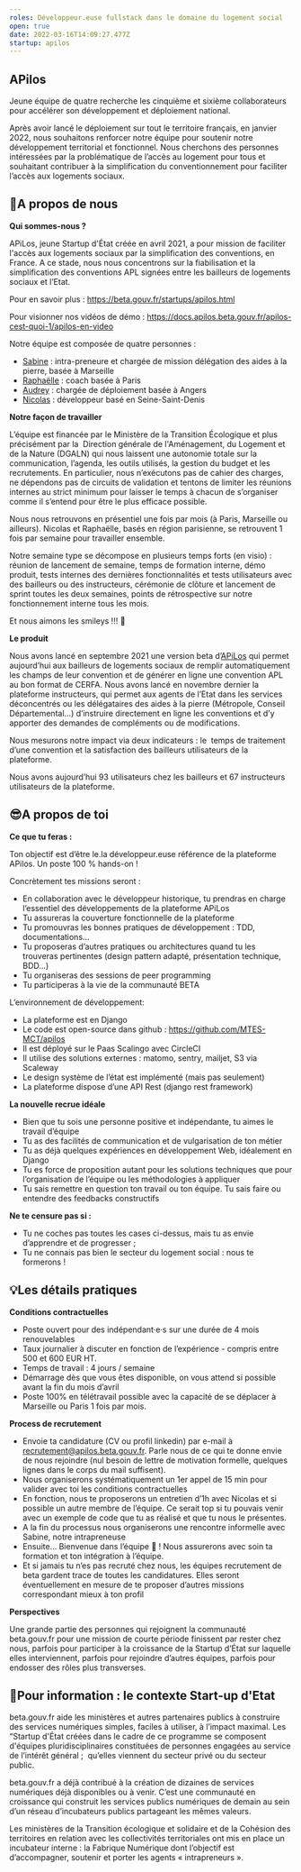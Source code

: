 ```yaml
---
roles: Développeur.euse fullstack dans le domaine du logement social
open: true
date: 2022-03-16T14:09:27.477Z
startup: apilos
---
```

## APilos

Jeune équipe de quatre recherche les cinquième et sixième collaborateurs pour accélérer son développement et déploiement national.

Après avoir lancé le déploiement sur tout le territoire français, en janvier 2022, nous souhaitons renforcer notre équipe pour soutenir notre développement territorial et fonctionnel. Nous cherchons des personnes intéressées par la problématique de l’accès au logement pour tous et souhaitant contribuer à la simplification du conventionnement pour faciliter l’accès aux logements sociaux.



## **👫A propos de nous**

**Qui sommes-nous ?**

APiLos, jeune Startup d'État créée en avril 2021, a pour mission de faciliter l'accès aux logements sociaux par la simplification des conventions, en France. A ce stade, nous nous concentrons sur la fiabilisation et la simplification des conventions APL signées entre les bailleurs de logements sociaux et l’Etat.

Pour en savoir plus : <https://beta.gouv.fr/startups/apilos.html>

Pour visionner nos vidéos de démo : <https://docs.apilos.beta.gouv.fr/apilos-cest-quoi-1/apilos-en-video> 

Notre équipe est composée de quatre personnes :

* [Sabine](https://www.linkedin.com/in/sabine-marini-b6747756?originalSubdomain=fr) : intra-preneure et chargée de mission délégation des aides à la pierre, basée à Marseille
* [Raphaëlle](https://www.linkedin.com/in/rapha%C3%ABlle-neyton-93ab4037/) : coach basée à Paris
* [Audrey](https://www.linkedin.com/in/audrey-houssais/) : chargée de déploiement basée à Angers
* [Nicolas](https://www.linkedin.com/in/nicolas-oudard-9534075/) : développeur basé en Seine-Saint-Denis 



**Notre façon de travailler** 

L’équipe est financée par le Ministère de la Transition Écologique et plus précisément par la  Direction générale de l'Aménagement, du Logement et de la Nature (DGALN) qui nous laissent une autonomie totale sur la communication, l’agenda, les outils utilisés, la gestion du budget et les recrutements. En particulier, nous n’exécutons pas de cahier des charges, ne dépendons pas de circuits de validation et tentons de limiter les réunions internes au strict minimum pour laisser le temps à chacun de s’organiser comme il s’entend pour être le plus efficace possible. 

Nous nous retrouvons en présentiel une fois par mois (à Paris, Marseille ou ailleurs). Nicolas et Raphaëlle, basés en région parisienne, se retrouvent 1 fois par semaine pour travailler ensemble. 

Notre semaine type se décompose en plusieurs temps forts (en visio) : réunion de lancement de semaine, temps de formation interne, démo produit, tests internes des dernières fonctionnalités et tests utilisateurs avec des bailleurs ou des instructeurs, cérémonie de clôture et lancement de sprint toutes les deux semaines, points de rétrospective sur notre fonctionnement interne tous les mois. 

Et nous aimons les smileys !!! 🤪



**Le produit**

Nous avons lancé en septembre 2021 une version beta d’[APiLos](https://apilos.beta.gouv.fr/) qui permet aujourd’hui aux bailleurs de logements sociaux de remplir automatiquement les champs de leur convention et de générer en ligne une convention APL au bon format de CERFA. Nous avons lancé en novembre dernier la plateforme instructeurs, qui permet aux agents de l’Etat dans les services déconcentrés ou les délégataires des aides à la pierre (Métropole, Conseil Départemental…) d’instruire directement en ligne les conventions et d’y apporter des demandes de compléments ou de modifications. 

Nous mesurons notre impact via deux indicateurs : le  temps de traitement d’une convention et la satisfaction des bailleurs utilisateurs de la plateforme. 

Nous avons aujourd’hui 93 utilisateurs chez les bailleurs et 67 instructeurs utilisateurs de la plateforme.



## **😎A propos de toi**

**Ce que tu feras :**

Ton objectif est d’être le.la développeur.euse référence de la plateforme APilos. Un poste 100 % hands-on !

Concrètement tes missions seront : 

* En collaboration avec le développeur historique, tu prendras en charge l’essentiel des développements de la plateforme APiLos
* Tu assureras la couverture fonctionnelle de la plateforme
* Tu promouvras les bonnes pratiques de développement : TDD, documentations…
* Tu proposeras d’autres pratiques ou architectures quand tu les trouveras pertinentes (design pattern adapté, présentation technique, BDD…)
* Tu organiseras des sessions de peer programming
* Tu participeras à la vie de la communauté BETA

L’environnement de développement:

* La plateforme est en Django
* Le code est open-source dans github : https://github.com/MTES-MCT/apilos
* Il est déployé sur le Paas Scalingo avec CircleCI
* Il utilise des solutions externes : matomo, sentry, mailjet, S3 via Scaleway
* Le design système de l’état est implémenté (mais pas seulement)
* La plateforme dispose d’une API Rest (django rest framework)



**La nouvelle recrue idéale**

* Bien que tu sois une personne positive et indépendante, tu aimes le travail d’équipe
* Tu as des facilités de communication et de vulgarisation de ton métier
* Tu as déjà quelques expériences en développement Web, idéalement en Django
* Tu es force de proposition autant pour les solutions techniques que pour l’organisation de l’équipe ou les méthodologies à appliquer
* Tu sais remettre en question ton travail ou ton équipe. Tu sais faire ou entendre des feedbacks constructifs



**Ne te censure pas si :**

* Tu ne coches pas toutes les cases ci-dessus, mais tu as envie d’apprendre et de progresser ;
* Tu ne connais pas bien le secteur du logement social : nous te formerons !



## **💡Les détails pratiques** 



**Conditions contractuelles** 

* Poste ouvert pour des indépendant·e·s sur une durée de 4 mois renouvelables
* Taux journalier à discuter en fonction de l’expérience - compris entre 500 et 600 EUR HT. 
* Temps de travail : 4 jours / semaine 
* Démarrage dès que vous êtes disponible, on vous attend si possible avant la fin du mois d’avril
* Poste 100% en télétravail possible avec la capacité de se déplacer à Marseille ou Paris 1 fois par mois. 



**Process de recrutement**

* Envoie ta candidature (CV ou profil linkedin) par e-mail à [recrutement@apilos.beta.gouv.fr](mailto:recrutement@apilos.beta.gouv.fr). Parle nous de ce qui te donne envie de nous rejoindre (nul besoin de lettre de motivation formelle, quelques lignes dans le corps du mail suffisent).
* Nous organiserons systématiquement un 1er appel de 15 min pour valider avec toi les conditions contractuelles
* En fonction, nous te proposerons un entretien d’1h avec Nicolas et si possible un autre membre de l’équipe. Ce serait top si tu pouvais venir avec un exemple de code que tu as réalisé et que tu nous le présentes.
* A la fin du processus nous organiserons une rencontre informelle avec Sabine, notre intrapreneuse
* Ensuite… Bienvenue dans l’équipe 🍾 ! Nous assurerons avec soin ta formation et ton intégration à l’équipe. 
* Et si jamais tu n’es pas recruté chez nous, les équipes recrutement de beta gardent trace de toutes les candidatures. Elles seront éventuellement en mesure de te proposer d’autres missions correspondant mieux à ton profil



**Perspectives**

Une grande partie des personnes qui rejoignent la communauté beta.gouv.fr pour une mission de courte période finissent par rester chez nous, parfois pour participer à la croissance de la Startup d’État sur laquelle elles interviennent, parfois pour rejoindre d’autres équipes, parfois pour endosser des rôles plus transverses.



## **🧐Pour information : le contexte Start-up d'Etat**

beta.gouv.fr aide les ministères et autres partenaires publics à construire des services numériques simples, faciles à utiliser, à l’impact maximal. Les “Startup d'État créées dans le cadre de ce programme se composent d'équipes pluridisciplinaires constituées de personnes engagées au service de l’intérêt général ;  qu’elles viennent du secteur privé ou du secteur public. 

beta.gouv.fr a déjà contribué à la création de dizaines de services numériques déjà disponibles ou à venir. C’est une communauté en croissance qui construit les services publics numériques de demain au sein d’un réseau d’incubateurs publics partageant les mêmes valeurs.

Les ministères de la Transition écologique et solidaire et de la Cohésion des territoires en relation avec les collectivités territoriales ont mis en place un incubateur interne : la Fabrique Numérique dont l’objectif est d’accompagner, soutenir et porter les agents « intrapreneurs ».